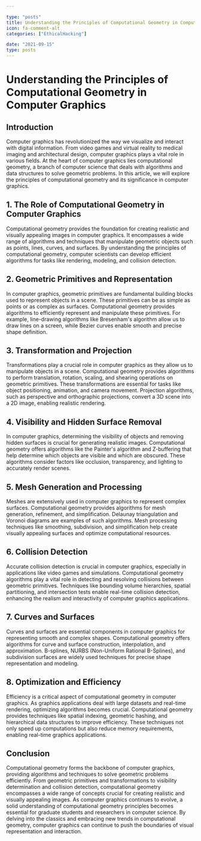 ```yaml
---

type: "posts"
title: Understanding the Principles of Computational Geometry in Computer Graphics
icon: fa-comment-alt
categories: ["EthicalHacking"]

date: "2021-09-15"
type: posts
---
```





# Understanding the Principles of Computational Geometry in Computer Graphics

## Introduction

Computer graphics has revolutionized the way we visualize and interact with digital information. From video games and virtual reality to medical imaging and architectural design, computer graphics plays a vital role in various fields. At the heart of computer graphics lies computational geometry, a branch of computer science that deals with algorithms and data structures to solve geometric problems. In this article, we will explore the principles of computational geometry and its significance in computer graphics.

## 1. The Role of Computational Geometry in Computer Graphics

Computational geometry provides the foundation for creating realistic and visually appealing images in computer graphics. It encompasses a wide range of algorithms and techniques that manipulate geometric objects such as points, lines, curves, and surfaces. By understanding the principles of computational geometry, computer scientists can develop efficient algorithms for tasks like rendering, modeling, and collision detection.

## 2. Geometric Primitives and Representation

In computer graphics, geometric primitives are fundamental building blocks used to represent objects in a scene. These primitives can be as simple as points or as complex as surfaces. Computational geometry provides algorithms to efficiently represent and manipulate these primitives. For example, line-drawing algorithms like Bresenham's algorithm allow us to draw lines on a screen, while Bezier curves enable smooth and precise shape definition.

## 3. Transformation and Projection

Transformations play a crucial role in computer graphics as they allow us to manipulate objects in a scene. Computational geometry provides algorithms to perform translation, rotation, scaling, and shearing operations on geometric primitives. These transformations are essential for tasks like object positioning, animation, and camera movement. Projection algorithms, such as perspective and orthographic projections, convert a 3D scene into a 2D image, enabling realistic rendering.

## 4. Visibility and Hidden Surface Removal

In computer graphics, determining the visibility of objects and removing hidden surfaces is crucial for generating realistic images. Computational geometry offers algorithms like the Painter's algorithm and Z-buffering that help determine which objects are visible and which are obscured. These algorithms consider factors like occlusion, transparency, and lighting to accurately render scenes.

## 5. Mesh Generation and Processing

Meshes are extensively used in computer graphics to represent complex surfaces. Computational geometry provides algorithms for mesh generation, refinement, and simplification. Delaunay triangulation and Voronoi diagrams are examples of such algorithms. Mesh processing techniques like smoothing, subdivision, and simplification help create visually appealing surfaces and optimize computational resources.

## 6. Collision Detection

Accurate collision detection is crucial in computer graphics, especially in applications like video games and simulations. Computational geometry algorithms play a vital role in detecting and resolving collisions between geometric primitives. Techniques like bounding volume hierarchies, spatial partitioning, and intersection tests enable real-time collision detection, enhancing the realism and interactivity of computer graphics applications.

## 7. Curves and Surfaces

Curves and surfaces are essential components in computer graphics for representing smooth and complex shapes. Computational geometry offers algorithms for curve and surface construction, interpolation, and approximation. B-splines, NURBS (Non-Uniform Rational B-Splines), and subdivision surfaces are widely used techniques for precise shape representation and modeling.

## 8. Optimization and Efficiency

Efficiency is a critical aspect of computational geometry in computer graphics. As graphics applications deal with large datasets and real-time rendering, optimizing algorithms becomes crucial. Computational geometry provides techniques like spatial indexing, geometric hashing, and hierarchical data structures to improve efficiency. These techniques not only speed up computations but also reduce memory requirements, enabling real-time graphics applications.

## Conclusion

Computational geometry forms the backbone of computer graphics, providing algorithms and techniques to solve geometric problems efficiently. From geometric primitives and transformations to visibility determination and collision detection, computational geometry encompasses a wide range of concepts crucial for creating realistic and visually appealing images. As computer graphics continues to evolve, a solid understanding of computational geometry principles becomes essential for graduate students and researchers in computer science. By delving into the classics and embracing new trends in computational geometry, computer graphics can continue to push the boundaries of visual representation and interaction.